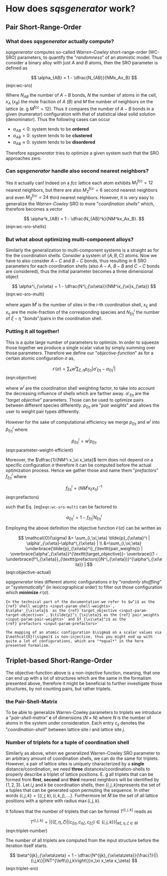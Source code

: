 # How does *sqsgenerator* work?
## Pair Short-Range-Order

### What does *sqsgenerator* actually compute?

*sqsgenerator* computes so-called *Warren-Cowley* short-range-order (WC-SRO) parameters, to quantify the "*randomness*" of an atomistic model. Thus consider a binary alloy with just $A$ and $B$ atoms, then the  SRO parameter is defined as

$$
\alpha_{AB} = 1 - \dfrac{N_{AB}}{NMx_Ax_B}
$$ (eqn:wc-sro)

Where $N_{AB}$ the number of $A-B$ bonds, $N$  the number of atoms in the cell, $x_A$ ($x_B$) the mole fraction of $A$ ($B$) and $M$ the number of neighbors on the lattice (e. g $M^{fcc}=12$). Thus it compares the number of $A-B$ bonds in a given (numerator) configuration with that of statistical ideal solid solution (denominator). Thus the following cases can occur

* $\alpha_{AB} < 0$: system tends to be **ordered**
* $\alpha_{AB} > 0$: system tends to be **clustered**
* $\alpha_{AB} \approx 0$: system tends to be **disordered**

Therefore *sqsgenerator* tries to optimize a given system such that the SRO approaches zero. 

### Can *sqsgenerator* handle also second nearest neighbors?

Yes it actually can! Indeed on a *fcc* lattice each atom exhibits $M^{fcc}_1=12$ nearest neighbors, but there are also  $M^{fcc}_2=6$ second nearest neighbors and even  $M^{fcc}_3=24$ third nearest neighbors. However, it is very easy to generalize the *Warren-Cowley* SRO to more "*coordination shells*" which, therefore becomes a vector

$$
\alpha^k_{AB} = 1 - \dfrac{N_{AB}^k}{NM^kx_Ax_B}.
$$ (eqn:wc-sro-shells)

### But what about optimizing multi-component alloys?

Similarly the generalization to multi-component systems is a straight as for the the coordination shells. Consider a system of $\{A,B,C\}$ atoms. Now we have to also consider $A-C$ and $B-C$ bonds, thus resulting in 6 SRO parameters for each coordination shells (also $A-A$, $B-B$ and $C-C$ bonds are considered), thus the initial parameter becomes a three dimensional object

$$
\alpha^i_{\xi\eta} = 1 - \dfrac{N^i_{\xi\eta}}{NM^ix_{\xi}x_{\eta}}
$$ (eqn:wc-sro-multi)

where again $M^{i}$ is the number of sites in the $i$-th coordination shell, $x_\xi$ and $x_\eta$ are the mole-fraction of the corresponding species and $N^i_{\xi\eta}$ the number of $\xi-\eta$ "*bonds*"/pairs in the coordination shell.

### Putting it all together!

This is a quite large number of parameters to optimize. In order to squeeze those together we produce a single scalar value by simply summing over those parameters. Therefore we define our "*objective-function*" as for a certain atomic configuration $\sigma$ as,

$$
\mathcal{O}(\sigma) = \sum_{k}w^i\sum_{\xi,\eta} p_{\xi\eta} | \alpha'_{\xi\eta}-\alpha^i_{\xi\eta} |
$$ (eqn:objective)

where $w^i$ are the coordination shell weighting factor, to take into account the decreasing influence of shells which are farther away.  $\alpha'_{\xi\eta}$ are the "*target objective*" parameters. Those can be used to optimize pairs between different species differently.
$p_{\xi\eta}$ are "*pair weights*" and allows the user to weight pair types differently.

However for the sake of computational efficiency we merge $p_{\xi\eta}$ and $w^i$ into $\tilde{p}_{\xi\eta}^i$ where

$$
    \tilde{p}_{\xi\eta}^i = w^i p_{\xi\eta}
$$ (eqn:parameter-weight-efficient)

Moreover, the $\dfrac{1}{NM^i x_\xi x_\eta}$ term does not depend on a specific configuration $\sigma$ therefore it can
be computed before the actual optimization process. Hence we gather those and name them "*prefactors*" $f_{\xi\eta}^i$ 
where

$$
f_{\xi\eta}^i = (NM^ix_\xi x_\eta)^{-1}
$$ (eqn:prefactors)

such that Eq. {eq}`eqn:wc-sro-multi` can be factored to

$$
\alpha^i_{\xi\eta} = 1 - f_{\xi\eta}^i N^i_{\xi\eta}
$$


Employing the above definition the objective function $\mathcal{O}(\sigma)$ can be written as

$$
\mathcal{O}(\sigma) &= \sum_{i,\xi,\eta} \tilde{p}_{\xi\eta}^i | \alpha'_{\xi\eta}-\alpha^i_{\xi\eta} |  \\
 &=\sum_{i,\xi,\eta} \underbrace{\tilde{p}_{\xi\eta}^i}_{\texttt{pair_weights}} | \overbrace{\alpha'_{\xi\eta}}^{\texttt{target_objective}}- \overbrace{(1 - \underbrace{f^i_{\xi\eta}}_{\texttt{prefactors}}N^i_{\xi\eta})}^{\alpha^i_{\xi\eta}} |
$$ (eqn:objective-actual)

*sqsgenerator* tries different atomic configurations $\sigma$ by "*randomly shuffling*" or "*systematically*" (in lexicographical order) to filter out those configuration which **minimize** $\mathcal{O}(\sigma)$.

```{note}
In the technical part of the documentation we refer to $w^i$ as the 
{ref}`shell_weights <input-param-shell-weights>`, 
$\alpha'_{\xi\eta}$  as the {ref}`target_objective <input-param-target-objective>`, $\tilde{p}^i_{\xi\eta}$ as the {ref}`pair_weights <input-param-pair-weights>` and $f_{\xi\eta}^i$ as the
{ref}`prefactors <input-param-prefactors>`

```

```{note}
The mapping of an atomic configuration $\sigma$ on a scalar values via $\mathcal{O}(\sigma)$ is non-injective, thus you might end up with quite a lot of configurations, which are "*equal*" in the here presented formalism.
```


## Triplet-based Short-Range-Order

The objective-function above is a non-injective function, meaning, that one can end up with a lot of structures which are the same in the formalism presented above, therefore it might be beneficial to further investigate those structures, by not counting pairs, but rather triplets.

### the Pair-Shell-Matrix

To be able to generalize Warren-Cowley parameters to triplets we introduce a "*pair-shell-matrix*" $\mathbf{c}$ of dimensions ($N\times N$) where $N$ is the number of atoms in the system under consideration. Each entry $c_{ij}$ denotes the "*coordination-shell*" between lattice site $i$ and lattice site $j$.

### Number of triplets for a tuple of coordination shell

Similarly as above, when we generalized Warren-Cowley SRO parameter to an arbitrary amount of coordination shells, we can do the same for triplets. However, a pair of lattice sites is uniquely characterized by a **single** distance/coordination, we need **three** distances/coordination-shells  to properly describe a triplet of lattice positions.
E. g all triplets that can be formed from **first**, **second** and **third** nearest neighbors will be identified by $\{1,2,3\}$. Let $i$,$j$ and $k$ be coordination shells, then $\{i,j,k\}$​ represents the set of a tuples that can be generated upon permuting the sequence. In other words  $\{i,j,k\} = \{(i,j,k), (i,k,j),\ldots\}$. Furthermore let $\widetilde{M}$ be the set of all lattice positions with a sphere with radius $\max(i,j,k)$.

It follows that the number of triplets that can be formed $T^{\left\{i,j,k\right\}}$ reads as

$$
T^{\left\{i,j,k\right\}} = \left|\left\{ (\xi,\eta,\zeta) | (c_{\xi\eta}, c_{\eta\zeta},c_{\xi\zeta}) \in \left\{i,j,k\right\} \right\} \right|_{\forall \xi,\eta,\zeta \in \widetilde{M}}
$$ (eqn:triplet-number)

The number of all triplets are computed from the input structure before the iteration itself starts.

$$
\beta^{ijk}_{\xi\eta\zeta} = 1 - \dfrac{N^{ijk}_{\xi\eta\zeta}}{\frac{1}{|\{i,j,k\}|}NT^{\left\{i,j,k\right\}}x_\xi x_\eta x_\zeta}
$$ (eqn:triplet-sro)

